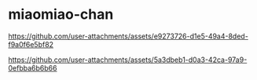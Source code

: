# miaomiao-chan







https://github.com/user-attachments/assets/e9273726-d1e5-49a4-8ded-f9a0f6e5bf82

https://github.com/user-attachments/assets/5a3dbeb1-d0a3-42ca-97a9-0efbba6b6b66
